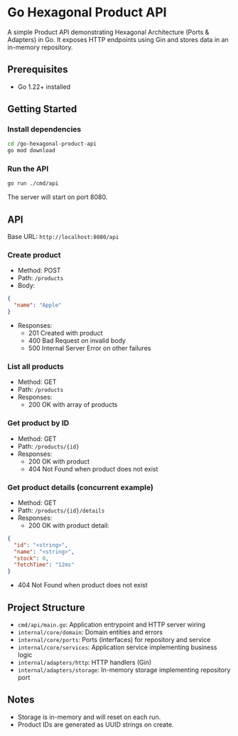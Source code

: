 # Go Hexagonal Product API

A simple Product API demonstrating Hexagonal Architecture (Ports & Adapters) in Go. It exposes HTTP endpoints using Gin and stores data in an in-memory repository.

## Prerequisites

- Go 1.22+ installed

## Getting Started

### Install dependencies

```bash
cd /go-hexagonal-product-api
go mod download
```

### Run the API

```bash
go run ./cmd/api
```

The server will start on port 8080.

## API

Base URL: `http://localhost:8080/api`

### Create product

- Method: POST
- Path: `/products`
- Body:
```json
{
  "name": "Apple"
}
```
- Responses:
  - 201 Created with product
  - 400 Bad Request on invalid body
  - 500 Internal Server Error on other failures

### List all products

- Method: GET
- Path: `/products`
- Responses:
  - 200 OK with array of products

### Get product by ID

- Method: GET
- Path: `/products/{id}`
- Responses:
  - 200 OK with product
  - 404 Not Found when product does not exist

### Get product details (concurrent example)

- Method: GET
- Path: `/products/{id}/details`
- Responses:
  - 200 OK with product detail:
```json
{
  "id": "<string>",
  "name": "<string>",
  "stock": 0,
  "fetchTime": "12ms"
}
```
  - 404 Not Found when product does not exist

## Project Structure

- `cmd/api/main.go`: Application entrypoint and HTTP server wiring
- `internal/core/domain`: Domain entities and errors
- `internal/core/ports`: Ports (interfaces) for repository and service
- `internal/core/services`: Application service implementing business logic
- `internal/adapters/http`: HTTP handlers (Gin)
- `internal/adapters/storage`: In-memory storage implementing repository port

## Notes

- Storage is in-memory and will reset on each run.
- Product IDs are generated as UUID strings on create.
